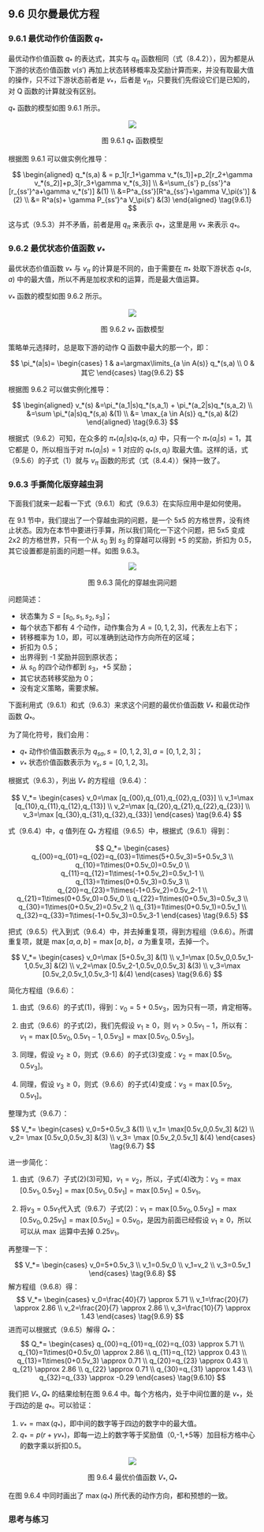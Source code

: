 
## 9.6 贝尔曼最优方程

### 9.6.1 最优动作价值函数 $q_*$

最优动作价值函数 $q_*$ 的表达式，其实与 $q_\pi$ 函数相同（式（8.4.2）），因为都是从下游的状态价值函数 $v(s')$ 再加上状态转移概率及奖励计算而来，并没有取最大值的操作，只不过下游状态前者是 $v_*$，后者是 $v_\pi$，只要我们先假设它们是已知的，对 Q 函数的计算就没有区别。

$q_*$ 函数的模型如图 9.6.1 所示。

<center>
<img src="./img/mdp-q-star.png">

图 9.6.1 $q_*$ 函数模型
</center>

根据图 9.6.1 可以做实例化推导：

$$
\begin{aligned}
q_*(s,a) & = p_1[r_1+\gamma v_*(s_1)]+p_2[r_2+\gamma v_*(s_2)]+p_3[r_3+\gamma v_*(s_3)]
\\
&=\sum_{s'} p_{ss'}^a [r_{ss'}^a+\gamma v_*(s')] &(1)
\\
&=P^a_{ss'}[R^a_{ss'}+\gamma V_\pi(s')] &(2)
\\
&= R^a(s)+ \gamma P_{ss'}^a V_\pi(s')  &(3)
\end{aligned}
\tag{9.6.1}
$$

这与式（9.5.3）并不矛盾，前者是用 $q_\pi$ 来表示 $q_*$，这里是用 $v_*$ 来表示 $q_*$。

### 9.6.2 最优状态价值函数 $v_*$

最优状态价值函数 $v_*$ 与 $v_\pi$ 的计算是不同的，由于需要在 $\pi_*$ 处取下游状态 $q_*(s,a)$ 中的最大值，所以不再是加权求和的运算，而是最大值运算。

$v_*$ 函数的模型如图 9.6.2 所示。

<center>
<img src="./img/mdp-v-star.png">

图 9.6.2 $v_*$ 函数模型
</center>

策略单元选择时，总是取下游的动作 Q 函数中最大的那一个，即：

$$
\pi_*(a|s)=
\begin{cases}
1 & a=\argmax\limits_{a \in A(s)}  q_*(s,a)
\\
0 & 其它
\end{cases}
\tag{9.6.2}
$$

根据图 9.6.2 可以做实例化推导：

$$
\begin{aligned}
v_*(s) &=\pi_*(a_1|s)q_*(s,a_1) + \pi_*(a_2|s)q_*(s,a_2)
\\
&=\sum \pi_*(a|s)q_*(s,a)   &(1)
\\
&= \max_{a \in A(s)} q_*(s,a) &(2)
\end{aligned}
\tag{9.6.3}
$$

根据式（9.6.2）可知，在众多的 $\pi_*(a_i|s)q_*(s,a_i)$ 中，只有一个 $\pi_*(a_i|s)=1$，其它都是 0，所以相当于对 $\pi_*(a_i|s)=1$ 对应的 $q_*(s,a_i)$ 取最大值。这样的话，式（9.5.6）的子式（1）就与 $v_\pi$ 函数的形式（式（8.4.4））保持一致了。


### 9.6.3 手撕简化版穿越虫洞

下面我们就来一起看一下式（9.6.1）和式（9.6.3）在实际应用中是如何使用。

在 9.1 节中，我们提出了一个穿越虫洞的问题，是一个 5x5 的方格世界，没有终止状态。因为在本节中要进行手算，所以我们简化一下这个问题，把 5x5 变成 2x2 的方格世界，只有一个从 $s_0$ 到 $s_3$ 的穿越可以得到 +5 的奖励，折扣为 0.5，其它设置都是前面的问题一样。如图 9.6.3。

<center>
<img src="./img/wormhole-4.png">

图 9.6.3 简化的穿越虫洞问题
</center>

问题简述：

- 状态集为 $S=[s_0,s_1,s_2,s_3]$；
- 每个状态下都有 4 个动作，动作集合为 $A=[0,1,2,3]$，代表左上右下；
- 转移概率为 1.0，即，可以准确到达动作方向所在的区域；
- 折扣为 0.5；
- 出界得到 -1 奖励并回到原状态；
- 从 $s_0$ 的四个动作都到 $s_3$，+5 奖励；
- 其它状态转移奖励为 0；
- 没有定义策略，需要求解。

下面利用式（9.6.1）和式（9.6.3）来求这个问题的最优价值函数 $V_*$ 和最优动作函数 $Q_*$。

为了简化符号，我们会用：

- $q_*$ 动作价值函数表示为 $q_{sa}, s=[0,1,2,3], a=[0,1,2,3]$；
- $v_*$ 状态价值函数表示为 $v_s, s=[0,1,2,3]$。

根据式（9.6.3），列出 $V_*$ 的方程组（9.6.4）：

$$
V_*=
\begin{cases}
v_0=\max [q_{00},q_{01},q_{02},q_{03}]
\\
v_1=\max [q_{10},q_{11},q_{12},q_{13}]
\\
v_2=\max [q_{20},q_{21},q_{22},q_{23}]
\\
v_3=\max [q_{30},q_{31},q_{32},q_{33}]
\end{cases}
\tag{9.6.4}
$$

式（9.6.4）中，$q$ 值列在 $Q_*$ 方程组（9.6.5）中，根据式（9.6.1）得到：

$$
Q_*=
\begin{cases}
q_{00}=q_{01}=q_{02}=q_{03}=1\times(5+0.5v_3)=5+0.5v_3
\\
q_{10}=1\times(0+0.5v_0)=0.5v_0
\\
q_{11}=q_{12}=1\times(-1+0.5v_2)=0.5v_1-1
\\
q_{13}=1\times(0+0.5v_3)=0.5v_3
\\
q_{20}=q_{23}=1\times(-1+0.5v_2)=0.5v_2-1
\\
q_{21}=1\times(0+0.5v_0)=0.5v_0
\\
q_{22}=1\times(0+0.5v_3)=0.5v_3
\\
q_{30}=1\times(0+0.5v_2)=0.5v_2
\\
q_{31}=1\times(0+0.5v_1)=0.5v_1
\\
q_{32}=q_{33}=1\times(-1+0.5v_3)=0.5v_3-1
\end{cases}
\tag{9.6.5}
$$

把式（9.6.5）代入到式（9.6.4）中，并去掉重复项，得到方程组（9.6.6）。所谓重复项，就是 $\max[a,a,b]=\max[a,b]$，$a$ 为重复项，去掉一个。

$$
V_*=
\begin{cases}
v_0=\max [5+0.5v_3] &(1)
\\
v_1=\max [0.5v_0,0.5v_1-1,0.5v_3] &(2)
\\
v_2=\max [0.5v_2-1,0.5v_0,0.5v_3] &(3)
\\
v_3=\max [0.5v_2,0.5v_1,0.5v_3-1] &(4)
\end{cases}
\tag{9.6.6}
$$

简化方程组（9.6.6）：

1. 由式（9.6.6）的子式(1)，得到：$v_0=5+0.5v_3$，因为只有一项，肯定相等。

2. 由式（9.6.6）的子式(2)，我们先假设 $v_1 \ge 0$，则 $v_1>0.5v_1-1$，所以有：$v_1=\max [0.5v_0,0.5v_1-1,0.5v_3]=\max [0.5v_0,0.5v_3]$。

3. 同理，假设 $v_2 \ge 0$，则式（9.6.6）的子式(3)变成：$v_2=\max [0.5v_0,0.5v_3]$。

4. 同理，假设 $v_3 \ge 0$，则式（9.6.6）的子式(4)变成：$v_3=\max [0.5v_2,0.5v_1]$。

整理为式（9.6.7）：

$$
V_*=
\begin{cases}
v_0=5+0.5v_3    &(1)
\\
v_1= \max[0.5v_0,0.5v_3]    &(2)
\\
v_2= \max [0.5v_0,0.5v_3]   &(3)
\\
v_3= \max [0.5v_2,0.5v_1]   &(4)
\end{cases}
\tag{9.6.7}
$$

进一步简化：

1. 由式（9.6.7）子式(2)(3)可知，$v_1=v_2$，所以，子式(4)改为：$v_3=\max[0.5v_1,0.5v_2]=\max[0.5v_1,0.5v_1]=\max[0.5v_1]=0.5v_1$。

2. 将$v_3=0.5v_1$代入式（9.6.7）子式(2)：$v_1= \max[0.5v_0,0.5v_3]=\max[0.5v_0,0.25v_1]=\max[0.5v_0]=0.5v_0$，是因为前面已经假设 $v_1 \ge 0$，所以可以从 $\max$ 运算中去掉 $0.25v_1$。

再整理一下：

$$
V_*=
\begin{cases}
v_0=5+0.5v_3
\\
v_1=0.5v_0
\\
v_1=v_2
\\
v_3=0.5v_1
\end{cases}
\tag{9.6.8}
$$
解方程组（9.6.8）得：
$$
V_*=
\begin{cases}
v_0=\frac{40}{7} \approx 5.71
\\
v_1=\frac{20}{7} \approx 2.86
\\
v_2=\frac{20}{7} \approx 2.86
\\
v_3=\frac{10}{7} \approx 1.43
\end{cases}
\tag{9.6.9}
$$
进而可以根据式（9.6.5）解得 $Q_*$：
$$
Q_*=
\begin{cases}
q_{00}=q_{01}=q_{02}=q_{03} \approx 5.71
\\
q_{10}=1\times(0+0.5v_0) \approx 2.86
\\
q_{11}=q_{12} \approx 0.43
\\
q_{13}=1\times(0+0.5v_3) \approx 0.71
\\
q_{20}=q_{23} \approx 0.43
\\
q_{21} \approx 2.86
\\
q_{22} \approx 0.71
\\
q_{30}=q_{31} \approx 1.43
\\
q_{32}=q_{33} \approx -0.29
\end{cases}
\tag{9.6.10}
$$

我们把 $V_*,Q_*$ 的结果绘制在图 9.6.4 中。每个方格内，处于中间位置的是 $v_*$，处于四边的是 $q_*$。可以验证：
1. $v_*=\max(q_*)$，即中间的数字等于四边的数字中的最大值。
2. $q_*=p(r+\gamma v_*)$，即每一边上的数字等于奖励值（0,-1,+5等）加目标方格中心的数字乘以折扣0.5。

<center>
<img src="./img/wormhole-4-VQ.png">

图 9.6.4 最优价值函数 $V_*, Q_*$
</center>

在图 9.6.4 中同时画出了 $\max(q_*)$ 所代表的动作方向，都和预想的一致。

### 思考与练习
